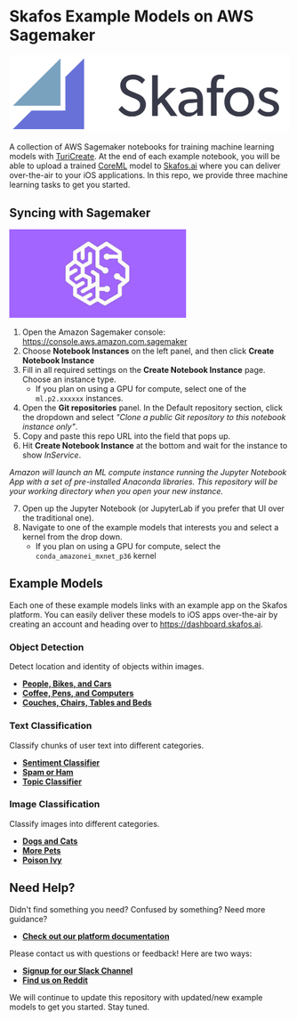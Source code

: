 # Skafos Example Models on AWS Sagemaker
![Skafos Logo](/assets/skafos-logo.png)

A collection of AWS Sagemaker notebooks for training machine learning models with
[TuriCreate](https://github.com/apple/turicreate). At the end of each example notebook,
you will be able to upload a trained [CoreML](https://developer.apple.com/documentation/coreml)
model to [Skafos.ai](https://skafos.ai) where you can deliver over-the-air to your
iOS applications. In this repo, we provide three machine learning tasks to get you started.

## Syncing with Sagemaker
![Sagemaker Logo](/assets/sagemaker-logo.jpg)

1. Open the Amazon Sagemaker console: https://console.aws.amazon.com.sagemaker
2. Choose **Notebook Instances** on the left panel, and then click **Create Notebook Instance**
3. Fill in all required settings on the **Create Notebook Instance** page. Choose an instance type.
    - If you plan on using a GPU for compute, select one of the `ml.p2.xxxxxx` instances.
4. Open the **Git repositories** panel. In the Default repository section, click the dropdown and select
*"Clone a public Git repository to this notebook instance only"*.
5. Copy and paste this repo URL into the field that pops up.
6. Hit **Create Notebook Instance** at the bottom and wait for the instance to show *InService*.

*Amazon will launch an ML compute instance running the Jupyter Notebook App with a
set of pre-installed Anaconda libraries. This repository will be your working
directory when you open your new instance.*

7. Open up the Jupyter Notebook (or JupyterLab if you prefer that UI over the traditional one).
8. Navigate to one of the example models that interests you and select a kernel from the drop down.
    - If you plan on using a GPU for compute, select the `conda_amazonei_mxnet_p36` kernel

## Example Models
Each one of these example models links with an example app on the Skafos platform. You can easily deliver these models to iOS apps over-the-air by creating an account and heading over to https://dashboard.skafos.ai.

### Object Detection
Detect location and identity of objects within images.
- [**People, Bikes, and Cars**](ObjectDetection/people_bikes_cars.ipynb)
- [**Coffee, Pens, and Computers**](ObjectDetection/coffee_pen_computer.ipynb)
- [**Couches, Chairs, Tables and Beds**](ObjectDetection/couch_chair_table_bed.ipynb)

### Text Classification
Classify chunks of user text into different categories.
- [**Sentiment Classifier**](TextClassification/sentiment_classifier.ipynb)
- [**Spam or Ham**](TextClassification/spam_or_ham.ipynb)
- [**Topic Classifier**](TextClassification/topic_classifier.ipynb)

### Image Classification
Classify images into different categories.
- [**Dogs and Cats**](ImageClassification/dogs_and_cats.ipynb)
- [**More Pets**](ImageClassification/more_pets.ipynb)
- [**Poison Ivy**](ImageClassification/poison_ivy.ipynb)

## Need Help?
Didn't find something you need? Confused by something? Need more guidance?

- [**Check out our platform documentation**](https://docs.skafos.ai)

Please contact us with questions or feedback! Here are two ways:

-  [**Signup for our Slack Channel**](https://join.slack.com/t/metismachine-skafos/shared_invite/enQtNTAxMzEwOTk2NzA5LThjMmMyY2JkNTkwNDQ1YjgyYjFiY2MyMjRkMzYyM2E4MjUxNTJmYmQyODVhZWM2MjQwMjE5ZGM1Y2YwN2M5ODI)
-  [**Find us on Reddit**](https://reddit.com/r/skafos)

We will continue to update this repository with updated/new example models to get you started. Stay tuned.
